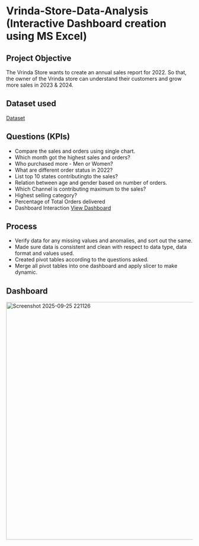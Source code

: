 # Vrinda-Store-Data-Analysis (Interactive Dashboard creation using MS Excel)
## Project Objective
The Vrinda Store wants to create an annual sales report for 2022. So that, the owner of the Vrinda store can understand their customers and grow more sales in 2023 & 2024.


## Dataset used
<a href="https://github.com/srikanthdevukar/Data-Analysis---Dashboard/blob/main/Vrinda%20Data%20Analysis.xlsx" > Dataset</a>

## Questions (KPIs)

-	Compare the sales and orders using single chart.
-	Which month got the highest sales and orders?
-	Who purchased more - Men or Women?
-	What are different order status in 2022?
-	List top 10 states contributingto the sales?
- Relation between age and gender based on number of orders.
-	Which Channel is contributing maximum to the sales?
-	Highest selling category?
-	Percentage of Total Orders delivered
-  Dashboard Interaction <a href="https://github.com/srikanthdevukar/Data-Analysis---Dashboard/blob/main/Screenshot%202025-09-25%20221126.png">View Dashboard</a>

## Process
-	Verify data for any missing values and anomalies, and sort out the same.
-	Made sure data is consistent and clean with respect to data type, data format and values used.
-	Created pivot tables according to the questions asked.
-	Merge all pivot tables into one dashboard and apply slicer to make dynamic.

## Dashboard

<img width="1421" height="640" alt="Screenshot 2025-09-25 221126" src="https://github.com/user-attachments/assets/953d246f-c0fe-4129-819d-87d211ce8a6e" />

